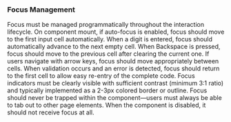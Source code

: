 ### Focus Management

Focus must be managed programmatically throughout the interaction lifecycle. On component mount, if auto-focus is enabled, focus should move to the first input cell automatically. When a digit is entered, focus should automatically advance to the next empty cell. When Backspace is pressed, focus should move to the previous cell after clearing the current one. If users navigate with arrow keys, focus should move appropriately between cells. When validation occurs and an error is detected, focus should return to the first cell to allow easy re-entry of the complete code. Focus indicators must be clearly visible with sufficient contrast (minimum 3:1 ratio) and typically implemented as a 2-3px colored border or outline. Focus should never be trapped within the component—users must always be able to tab out to other page elements. When the component is disabled, it should not receive focus at all.